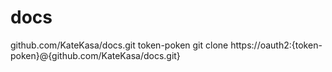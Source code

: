 # docs
github.com/KateKasa/docs.git
token-poken
 git clone https://oauth2:{token-poken}@{github.com/KateKasa/docs.git}

